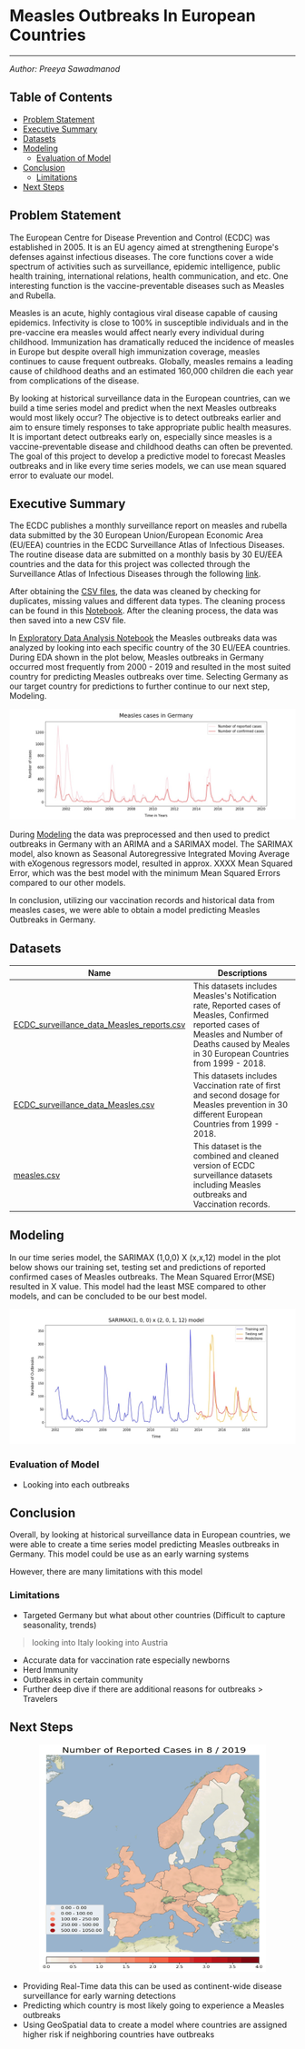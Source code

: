 # Measles Outbreaks In European Countries 
---

_Author: Preeya Sawadmanod_ 

## Table of Contents 

* [Problem Statement](#Problem-Statement)
* [Executive Summary](#Executive-Summary)
* [Datasets](#Datasets)
* [Modeling](#Modeling)
    - [Evaluation of Model](#Evaluation-of-Model) 
* [Conclusion](#Conclusion)
    - [Limitations](#Limitations) 
* [Next Steps](#Next-Steps)

## Problem Statement 

The European Centre for Disease Prevention and Control (ECDC) was established in 2005. It is an EU agency aimed at strengthening Europe's defenses against infectious diseases. The core functions cover a wide spectrum of activities such as surveillance, epidemic intelligence, public health training, international relations, health communication, and etc. One interesting function is the vaccine-preventable diseases such as Measles and Rubella. 

Measles is an acute, highly contagious viral disease capable of causing epidemics. Infectivity is close to 100% in susceptible individuals and in the pre-vaccine era measles would affect nearly every individual during childhood. Immunization has dramatically reduced the incidence of measles in Europe but despite overall high immunization coverage, measles continues to cause frequent outbreaks. Globally, measles remains a leading cause of childhood deaths and an estimated 160,000 children die each year from complications of the disease. 

By looking at historical surveillance data in the European countries, can we build a time series model and predict when the next Measles outbreaks would most likely occur? The objective is to detect outbreaks earlier and aim to ensure timely responses to take appropriate public health measures. It is important detect outbreaks early on, especially since measles is a vaccine-preventable disease and childhood deaths can often be prevented. The goal of this project to develop a predictive model to forecast Measles outbreaks and in like every time series models, we can use mean squared error to evaluate our model.


## Executive Summary 

The ECDC publishes a monthly surveillance report on measles and rubella data submitted by the 30 European Union/European Economic Area (EU/EEA) countries in the ECDC Surveillance Atlas of Infectious Diseases. The routine disease data are submitted on a monthly basis by 30 EU/EEA countries and the data for this project was collected through the Surveillance Atlas of Infectious Diseases through the following [link](https://www.ecdc.europa.eu/en/measles/surveillance-and-disease-data/atlas). 

After obtaining the [CSV files](https://github.com/Preeya0225/capstone_project/tree/master/data), the data was cleaned by checking for duplicates, missing values and different data types. The cleaning process can be found in this [Notebook](./code/1_data_cleaning.ipynb). After the cleaning process, the data was then saved into a new CSV file.

In [Exploratory Data Analysis Notebook](./code/2_eda.ipynb) the Measles outbreaks data was analyzed by looking into each specific country of the 30 EU/EEA countries. During EDA shown in the plot below, Measles outbreaks in Germany occurred most frequently from 2000 - 2019 and resulted in the most suited country for predicting Measles outbreaks over time. Selecting Germany as our target country for predictions to further continue to our next step, Modeling.

![Germany outbreaks](./images/eda/outbreaks_Germany.jpeg)

During [Modeling](./code/3_modeling.ipynb) the data was preprocessed and then used to predict outbreaks in Germany with an ARIMA and a SARIMAX model. The SARIMAX model, also known as Seasonal Autoregressive Integrated Moving Average with eXogenous regressors model, resulted in approx. XXXX Mean Squared Error, which was the best model with the minimum Mean Squared Errors compared to our other models. 

In conclusion, utilizing our vaccination records and historical data from measles cases, we were able to obtain a model predicting Measles Outbreaks in Germany. 


## Datasets 

|Name|Descriptions|
|---|---|
|[ECDC_surveillance_data_Measles_reports.csv](./data/ECDC_surveillance_data_Measles_reports.csv)| This datasets includes Measles's Notification rate, Reported cases of Measles, Confirmed reported cases of Measles and Number of Deaths caused by Meales in 30 European Countries from 1999 - 2018.|
|[ECDC_surveillance_data_Measles.csv](./data/ECDC_surveillance_data_Measles.csv)| This datasets includes Vaccination rate of first and second dosage for Measles prevention in 30 different European Countries from 1999 - 2018.| 
|[measles.csv](./data/measles.csv)| This dataset is the combined and cleaned version of ECDC surveillance datasets including Measles outbreaks and Vaccination records. 

## Modeling 

In our time series model, the SARIMAX (1,0,0) X (x,x,12) model in the plot below shows our training set, testing set and predictions of reported confirmed cases of Measles outbreaks. The Mean Squared Error(MSE) resulted in X value. This model had the least MSE compared to other models, and can be concluded to be our best model.

![modeling](./images/modeling/SARIMAX_model.jpeg)

### Evaluation of Model 

* Looking into each outbreaks 

## Conclusion 

Overall, by looking at historical surveillance data in European countries, we were able to create a time series model predicting Measles outbreaks in Germany. This model could be use as an early warning systems 

However, there are many limitations with this model 


### Limitations

* Targeted Germany but what about other countries (Difficult to capture seasonality, trends)
> looking into Italy
> looking into Austria 
* Accurate data for vaccination rate especially newborns
* Herd Immunity 
* Outbreaks in certain community 
* Further deep dive if there are additional reasons for outbreaks > Travelers

## Next Steps 


<p align="center">
  <img width="400" height="400" src="./images/map.gif">
</p>

* Providing Real-Time data this can be used as continent-wide disease surveillance for early warning detections
* Predicting which country is most likely going to experience a Measles outbreaks 
* Using GeoSpatial data to create a model where countries are assigned higher risk if neighboring countries have outbreaks 



<!-- ECDC's Mission: 
 According to Article 3 of the Founding Regulation, ECDC's mission is to identify, assess and communicate current and emerging threats to human health posed by infectious diseases. In order to achieve this mission, ECDC works in partnership with national health protection bodies across Europe to strengthen and develop continent-wide disease surveillance and early warning systems. By working with experts throughout Europe, ECDC pools Europe's health knowledge to develop authoritative scientific opinions about the risks posed by current and emerging infectious diseases. -->


<!-- Evaluation and Conceptual Understanding

Does the student accurately identify and explain the baseline score?
Does the student select and use metrics relevant to the problem objective?
Does the student interpret the results of their model for purposes of inference?
Is domain knowledge demonstrated when interpreting results?
Does the student provide appropriate interpretation with regards to descriptive and inferential statistics?


Conclusion and Recommendations

Does the student provide appropriate context to connect individual steps back to the overall project?
Is it clear how the final recommendations were reached?
Are the conclusions/recommendations clearly stated?
Does the conclusion answer the original problem statement?
Does the student address how findings of this research can be applied for the benefit of stakeholders?
Are future steps to move the project forward identified? -->
